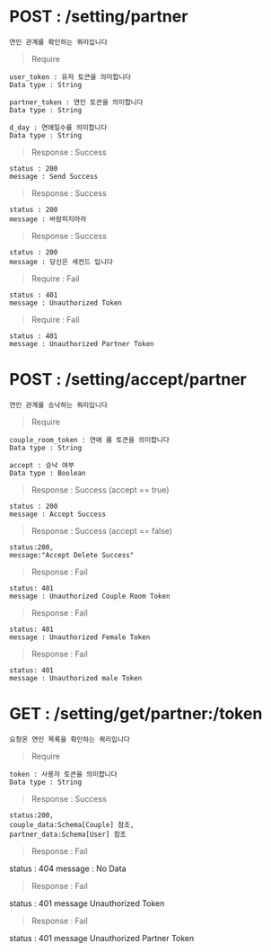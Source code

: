 # POST : /setting/partner

    연인 관계를 확인하는 쿼리입니다

> Require

    user_token : 유저 토큰을 의미합니다
    Data type : String

    partner_token : 연인 토큰을 의미합니다
    Data type : String

    d_day : 연애일수를 의미합니다
    Data type : String

> Response : Success

    status : 200
    message : Send Success

> Response : Success

    status : 200
    message : 바람피지마라

> Response : Success

    status : 200
    message : 당신은 세컨드 입니다

> Require : Fail

    status : 401
    message : Unauthorized Token

> Require : Fail

    status : 401
    message : Unauthorized Partner Token

# POST : /setting/accept/partner

    연인 관계를 승낙하는 쿼리입니다

> Require

    couple_room_token : 연애 룸 토큰을 의미합니다
    Data type : String

    accept : 승낙 여부
    Data type : Boolean

> Response : Success (accept == true)

    status : 200
    message : Accept Success

> Response : Success (accept == false)

    status:200,
    message:"Accept Delete Success"

> Response : Fail

    status: 401
    message : Unauthorized Couple Room Token

> Response : Fail

    status: 401
    message : Unauthorized Female Token

> Response : Fail

    status: 401
    message : Unauthorized male Token

# GET : /setting/get/partner:/token

    요청온 연인 목록을 확인하는 쿼리입니다

> Require

    token : 사용자 토큰을 의미합니다
    Data type : String

> Response : Success

    status:200,
    couple_data:Schema[Couple] 참조,
    partner_data:Schema[User] 참조

> Response : Fail

   status : 404
   message : No Data

> Response : Fail

   status : 401
   message Unauthorized Token

> Response : Fail

   status : 401
   message Unauthorized Partner Token
